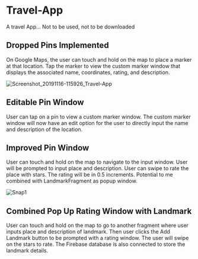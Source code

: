# Travel-App
A travel App... Not to be used, not to be downloaded

## Dropped Pins Implemented
On Google Maps, the user can touch and hold on the map to place a marker at that location.
Tap the marker to view the custom marker window that displays the associated name, coordinates, rating, and description.

![Screenshot_20191116-115926_Travel-App](https://user-images.githubusercontent.com/35715963/68999207-2a77a700-0872-11ea-8f67-08dc5ad2369d.jpg)

## Editable Pin Window
User can tap on a pin to view a custom marker window. The custom marker window will now have an edit option for the user to directly input the name and description of the location.

## Improved Pin Window
User can touch and hold on the map to navigate to the input window. User will be prompted to input place and description. User can swipe to rate the place with stars. The rating will be in 0.5 increments. Potential to me combined with LandmarkFragment as popup window.

![Snap1](https://user-images.githubusercontent.com/35715963/70112319-c989f600-1609-11ea-898e-692319029eec.jpg)

## Combined Pop Up Rating Window with Landmark
User can touch and hold on the map to go to another fragment where user inputs place and description of landmark. Then user clicks the Add Landmark button to be prompted with a rating window. The user will swipe on the stars to rate. The Firebase database is also connected to store the landmark details.
